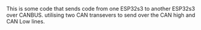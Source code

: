 This is some code that sends code from one ESP32s3 to another ESP32s3 over CANBUS. utilising two CAN transevers to send over the CAN high and CAN Low lines.
